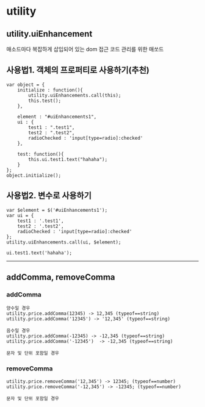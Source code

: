 # utility

## utility.uiEnhancement
매소드마다 복잡하게 삽입되어 있는 dom 접근 코드 관리를 위한 매쏘드

## 사용법1. 객체의 프로퍼티로 사용하기(추천)
        
    var object = {
        initialize : function(){
            utility.uiEnhancements.call(this);
            this.test();
        },
        
        element : "#uiEnhancements1",
        ui : {
            test1 : ".test1",
            test2 : ".test2",
            radioChecked : 'input[type=radio]:checked'
        },
        
        test: function(){
            this.ui.test1.text("hahaha");
        }
    };
    object.initialize();

## 사용법2. 변수로 사용하기
    
    var $element = $('#uiEnhancements1');
    var ui = {
        test1 : '.test1',
        test2 : '.test2',
        radioChecked : 'input[type=radio]:checked'
    };
    utility.uiEnhancements.call(ui, $element);
    
    ui.test1.text('hahaha');

***

## addComma, removeComma
### addComma
    양수일 경우
    utility.price.addComma(12345) -> 12,345 (typeof==string)
    utility.price.addComma('12345') -> '12,345' (typeof==string)
    
    음수일 경우
    utility.price.addComma(-12345) -> -12,345 (typeof==string)
    utility.price.addComma('-12345')  -> -12,345 (typeof==string)
    
    문자 및 단위 포함일 경우
    

### removeComma
    
    utility.price.removeComma('12,345') -> 12345; (typeof==number)
    utility.price.removeComma('-12,345') -> -12345; (typeof==number)
    
    문자 및 단위 포함일 경우
    
